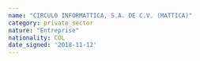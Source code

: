 ```yaml
---
name: "CIRCULO INFORMATTICA, S.A. DE C.V. (MATTICA)"
category: private_sector
nature: "Entreprise"
nationality: COL
date_signed: '2018-11-12'
---
```

    